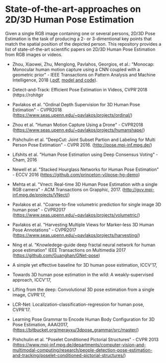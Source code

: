 # State-of-the-art-approaches on 2D/3D Human Pose Estimation
Given a single RGB image containing one or several persons, 2D/3D Pose Estimation is the task of producing a 2- or 3-dimentional key points that match the spatial position of the depicted person. This repository provides a list of state-of-the-art scientific papers on 2D/3D Human Pose Estimation from RGB images or videos. 

* Zhou, Xiaowei, Zhu, Menglong, Pavlahos, Georgios, et al.: "Monocap: Monocular human motion capture using a CNN coupled with a geometric prior" - IEEE Transactions on Pattern Analysis and Machine Intelligence, 2018 ([.pdf](http://google.com), [model and code](https://github.com/daniilidis-group/monocap)).


* Detect-and-Track: Efficient Pose Estimation in Videos, CVPR'2018 (https://rohitgir

* Pavlakos  et al. "Ordinal Depth Supervision for 3D Human Pose Estimation" - CVPR2018 (https://www.seas.upenn.edu/~pavlakos/projects/ordinal/)

* Zhou et al. "Human Motion Capture Using a Drone" - CVPR2018 (https://www.seas.upenn.edu/~pavlakos/projects/humanshape/)

* Pishchulin et al. "DeepCut: Joint Subset Partion and Labeling for Multi Person Pose Estimation" - CVPR 2016. (http://pose.mpi-inf.mpg.de/)

* Lifshits et al. "Human Pose Estimation using Deep Consensus Voting" - Cham, 2016

* Newell et al. "Stacked Hourglass Networks for Human Pose Estimation" - ECCV 2016 (https://github.com/princeton-vl/pose-hg-demo)

* Mehta et al. "Vnect: Real-time 3D Human Pose Estimation with a single RGB camera" - ACM Transactions on Grapphic, 2017. (http://gvv.mpi-inf.mpg.de/projects/VNect/)

* Pavlakos et al. "Coarse-to-fine volumetric prediction for single image 3D human pose" - CVPR2017 (https://www.seas.upenn.edu/~pavlakos/projects/volumetric/)

* Pavlakos et al.  "Harvesting Multiple Views for Marker-less 3D Human Pose Annotations" - CVPR2017 (https://www.seas.upenn.edu/~pavlakos/projects/harvesting/)

* Ning et al. "Knowledege-guide deep fractal neural network for human pose estimation" IEEE Transactions on Multimedia 2017 (https://github.com/Guanghan/GNet-pose)

* A simple yet effective baseline for 3D human pose estimation, ICCV'17, 

* Towards 3D human pose estimation in the wild: A weakly-supervised approach, ICCV'17,

* Lifting from the deep: Convolutional 3D pose estimation from a single image, CVPR'17, 

* LCR-Net: Localization-classification-regression for human pose, CVPR'17.

* Learning Pose Grammar to Encode Human Body Configuration for 3D Pose Estimation, AAAI2017, (https://bitbucket.org/merayxu/3dpose_grammar/src/master/)

* Pishchulin et al. "Poselet Conditioned Pictorial Structures" - CVPR 2013 (https://www.mpi-inf.mpg.de/departments/computer-vision-and-multimodal-computing/research/people-detection-pose-estimation-and-tracking/poselet-conditioned-pictorial-structures/)

